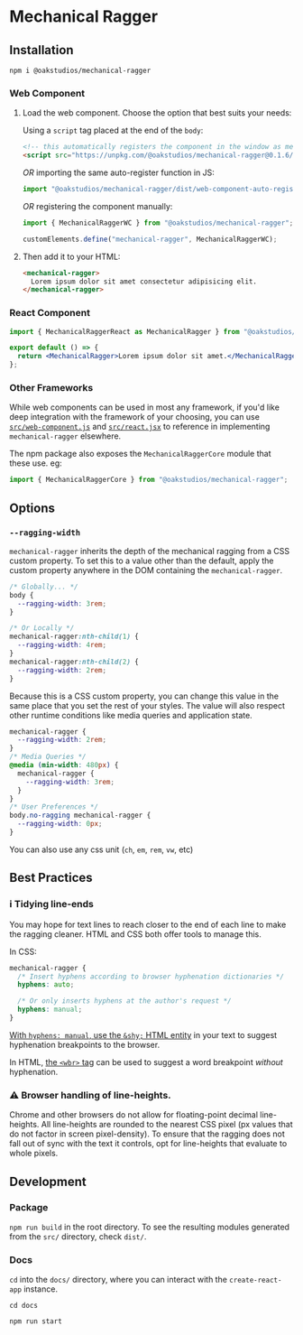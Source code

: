 # Mechanical Ragger

## Installation

```
npm i @oakstudios/mechanical-ragger
```

### Web Component

1. Load the web component. Choose the option that best suits your needs:
    
    Using a `script` tag placed at the end of the `body`:
    
    ```html
    <!-- this automatically registers the component in the window as mechanical-ragger -->
    <script src="https://unpkg.com/@oakstudios/mechanical-ragger@0.1.6/dist/web-component-auto-register.js"></script>
    ```
    
    _OR_ importing the same auto-register function in JS:
    
    ```js
    import "@oakstudios/mechanical-ragger/dist/web-component-auto-register";
    ```
    
    _OR_ registering the component manually:
    
    ```js
    import { MechanicalRaggerWC } from "@oakstudios/mechanical-ragger";
    
    customElements.define("mechanical-ragger", MechanicalRaggerWC);
    ```

2. Then add it to your HTML:

   ```html
   <mechanical-ragger>
     Lorem ipsum dolor sit amet consectetur adipisicing elit.
   </mechanical-ragger>
   ```

### React Component

```jsx
import { MechanicalRaggerReact as MechanicalRagger } from "@oakstudios/mechanical-ragger";

export default () => {
  return <MechanicalRagger>Lorem ipsum dolor sit amet.</MechanicalRagger>;
};
```

### Other Frameworks

While web components can be used in most any framework, if you'd like deep integration with the framework of your choosing, you can use [`src/web-component.js`](src/web-component.js) and [`src/react.jsx`](src/react.jsx) to reference in implementing `mechanical-ragger` elsewhere.

The npm package also exposes the `MechanicalRaggerCore` module that these use. eg:

```js
import { MechanicalRaggerCore } from "@oakstudios/mechanical-ragger";
```

## Options

### `--ragging-width`

`mechanical-ragger` inherits the depth of the mechanical ragging from a CSS custom property. To set this to a value other than the default, apply the custom property anywhere in the DOM containing the `mechanical-ragger`.

```css
/* Globally... */
body {
  --ragging-width: 3rem;
}

/* Or Locally */
mechanical-ragger:nth-child(1) {
  --ragging-width: 4rem;
}
mechanical-ragger:nth-child(2) {
  --ragging-width: 2rem;
}
```

Because this is a CSS custom property, you can change this value in the same place that you set the rest of your styles. The value will also respect other runtime conditions like media queries and application state.

```css
mechanical-ragger {
  --ragging-width: 2rem;
}
/* Media Queries */
@media (min-width: 480px) {
  mechanical-ragger {
    --ragging-width: 3rem;
  }
}
/* User Preferences */
body.no-ragging mechanical-ragger {
  --ragging-width: 0px;
}
```

You can also use any css unit (`ch`, `em`, `rem`, `vw`, etc)

## Best Practices

### ℹ️ Tidying line-ends

You may hope for text lines to reach closer to the end of each line to make the ragging cleaner. HTML and CSS both offer tools to manage this.

In CSS:

```css
mechanical-ragger {
  /* Insert hyphens according to browser hyphenation dictionaries */
  hyphens: auto;

  /* Or only inserts hyphens at the author's request */
  hyphens: manual;
}
```

[With `hyphens: manual`, use the `&shy;` HTML entity](https://developer.mozilla.org/en-US/docs/Web/CSS/hyphens#suggesting_line_break_opportunities) in your text to suggest hyphenation breakpoints to the browser.

In HTML, [the `<wbr>` tag](https://developer.mozilla.org/en-US/docs/Web/HTML/Element/wbr) can be used to suggest a word breakpoint _without_ hyphenation.

### ⚠️ Browser handling of line-heights.

Chrome and other browsers do not allow for floating-point decimal line-heights. All line-heights are rounded to the nearest CSS pixel (px values that do not factor in screen pixel-density). To ensure that the ragging does not fall out of sync with the text it controls, opt for line-heights that evaluate to whole pixels.

## Development

### Package

`npm run build` in the root directory. To see the resulting modules generated from the `src/` directory, check `dist/`.

### Docs

`cd` into the `docs/` directory, where you can interact with the `create-react-app` instance.

```
cd docs

npm run start
```
